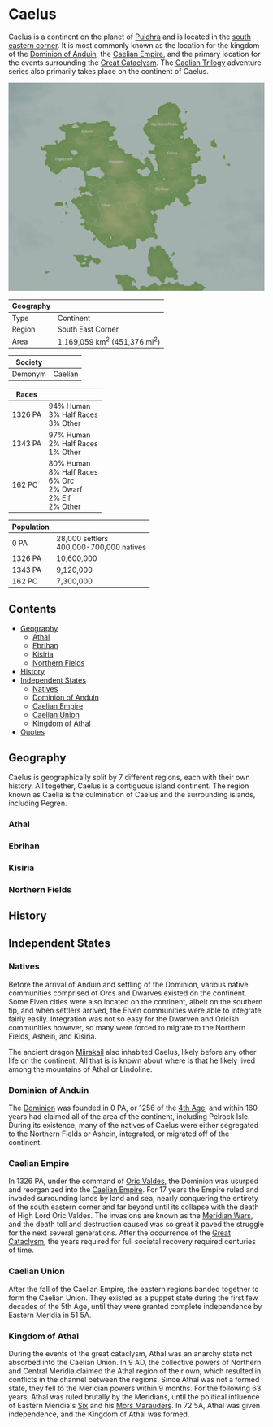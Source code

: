 # Caelus

Caelus is a continent on the planet of [Pulchra](../Planes/pulchra.md) and is located in the [south eastern corner](../Planes/pulchra.md#south-eastern-corner). It is most commonly known as the location for the kingdom of the [Dominion of Anduin](../../Factions/Nations/dominion_of_anduin.md), the [Caelian Empire](../../Factions/Nations/caelian_empire.md), and the primary location for the events surrounding the [Great Cataclysm](../../Events/great_cataclysm.md). The [Caelian Trilogy](../../Campaigns/caelian_trilogy.md) adventure series also primarily takes place on the continent of Caelus.

![Caelus](../../Media/caelus.png)

| Geography | |
| - | - |
| Type | Continent |
| Region | South East Corner |
| Area | 1,169,059 km<sup>2</sup> (451,376 mi<sup>2</sup>)  |

| Society | |
| - | - |
| Demonym | Caelian |

| Races | |
| - | - |
| 1326 PA | 94% Human<br>3% Half Races<br>3% Other |
| 1343 PA | 97% Human<br>2% Half Races<br>1% Other |
| 162 PC | 80% Human<br>8% Half Races<br>6% Orc<br>2% Dwarf<br>2% Elf<br>2% Other |

| Population | |
| - | - |
| 0 PA | 28,000 settlers<br>400,000-700,000 natives |
| 1326 PA | 10,600,000 |
| 1343 PA | 9,120,000 |
| 162 PC | 7,300,000 |

## Contents

- [Geography](#geography)
  - [Athal](#athal)
  - [Ebrihan](#ebrihan)
  - [Kisiria](#kisiria)
  - [Northern Fields](#northern-fields)
- [History](#history)
- [Independent States](#independent-states)
  - [Natives](#natives)
  - [Dominion of Anduin](#dominion-of-anduin)
  - [Caelian Empire](#caelian-empire)
  - [Caelian Union](#caelian-union)
  - [Kingdom of Athal](#kingdom-of-athal)
- [Quotes](#quotes)

## Geography

Caelus is geographically split by 7 different regions, each with their own history. All together, Caelus is a contiguous island continent. The region known as Caelia is the culmination of Caelus and the surrounding islands, including Pegren.

### Athal

### Ebrihan

### Kisiria

### Northern Fields

## History

## Independent States

### Natives

Before the arrival of Anduin and settling of the Dominion, various native communities comprised of Orcs and Dwarves existed on the continent. Some Elven cities were also located on the continent, albeit on the southern tip, and when settlers arrived, the Elven communities were able to integrate fairly easily. Integration was not so easy for the Dwarven and Oricish communities however, so many were forced to migrate to the Northern Fields, Ashein, and Kisiria.

The ancient dragon [Miirakail](../../Characters/miirakail.md) also inhabited Caelus, likely before any other life on the continent. All that is is known about where is that he likely lived among the mountains of Athal or Lindoline.

### Dominion of Anduin

The [Dominion](../../Factions/Nations/dominion_of_anduin.md) was founded in 0 PA, or 1256 of the [4th Age](../../Events/timeline.md#4th---age-of-the-ancients), and within 160 years had claimed all of the area of the continent, including Pelrock Isle. During its existence, many of the natives of Caelus were either segregated to the Northern Fields or Ashein, integrated, or migrated off of the continent.

### Caelian Empire

In 1326 PA, under the command of [Oric Valdes](../../Characters/oric_valdes.md), the Dominion was usurped and reorganized into the [Caelian Empire](../../Factions/Nations/caelian_empire.md). For 17 years the Empire ruled and invaded surrounding lands by land and sea, nearly conquering the entirety of the south eastern corner and far beyond until its collapse with the death of High Lord Oric Valdes. The invasions are known as the [Meridian Wars](../../Events/meridian_wars.md), and the death toll and destruction caused was so great it paved the struggle for the next several generations. After the occurrence of the [Great Cataclysm](../../Events/great_cataclysm.md), the years required for full societal recovery required centuries of time.

### Caelian Union

After the fall of the Caelian Empire, the eastern regions banded together to form the Caelian Union. They existed as a puppet state during the first few decades of the 5th Age, until they were granted complete independence by Eastern Meridia in 51 5A.

### Kingdom of Athal

During the events of the great cataclysm, Athal was an anarchy state not absorbed into the Caelian Union. In 9 AD, the collective powers of Northern and Central Meridia claimed the Athal region of their own, which resulted in conflicts in the channel between the regions. Since Athal was not a formed state, they fell to the Meridian powers within 9 months. For the following 63 years, Athal was ruled brutally by the Meridians, until the political influence of Eastern Meridia's [Six](../../Characters/13/six.md) and his [Mors Marauders](../../Factions/Organizations/mors_marauders.md). In 72 5A, Athal was given independence, and the Kingdom of Athal was formed.
